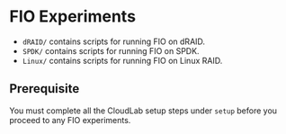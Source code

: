 # FIO Experiments

- `dRAID/` contains scripts for running FIO on dRAID.
- `SPDK/` contains scripts for running FIO on SPDK.
- `Linux/` contains scripts for running FIO on Linux RAID.

## Prerequisite

You must complete all the CloudLab setup steps under `setup` before you proceed to any FIO experiments.